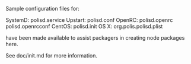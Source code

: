 Sample configuration files for:

SystemD: polisd.service
Upstart: polisd.conf
OpenRC:  polisd.openrc
         polisd.openrcconf
CentOS:  polisd.init
OS X:    org.polis.polisd.plist

have been made available to assist packagers in creating node packages here.

See doc/init.md for more information.
